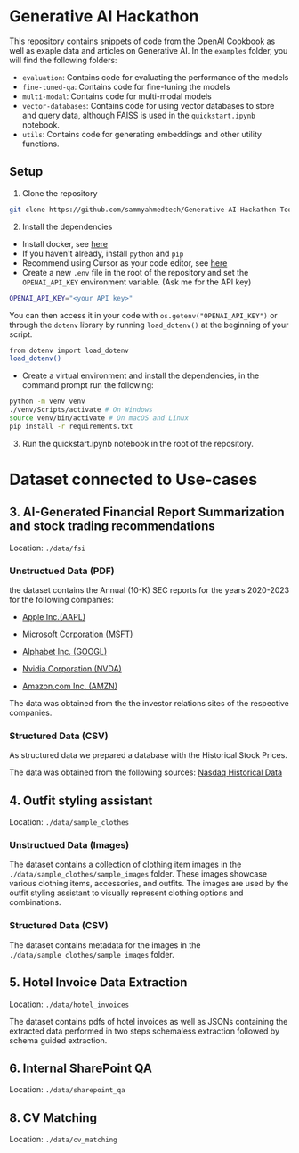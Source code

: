 # Generative AI Hackathon 

This repository contains snippets of code from the OpenAI Cookbook as well as exaple data and articles on Generative AI. In the `examples` folder, you will find the following folders:

- `evaluation`: Contains code for evaluating the performance of the models
- `fine-tuned-qa`: Contains code for fine-tuning the models
- `multi-modal`: Contains code for multi-modal models
- `vector-databases`: Contains code for using vector databases to store and query data, although FAISS is used in the `quickstart.ipynb` notebook.
- `utils`: Contains code for generating embeddings and other utility functions.

## Setup

1. Clone the repository
```bash
git clone https://github.com/sammyahmedtech/Generative-AI-Hackathon-Toolkit.git
```

2. Install the dependencies

* Install docker, see [here](https://docs.docker.com/engine/install/)
* If you haven't already, install `python` and `pip`
* Recommend using Cursor as your code editor, see [here](https://docs.cursor.sh/getting-started/installation)
* Create a new `.env` file in the root of the repository and set the `OPENAI_API_KEY` environment variable. (Ask me for the API key)

```bash
OPENAI_API_KEY="<your API key>"
```
You can then access it in your code with `os.getenv("OPENAI_API_KEY")` or through the `dotenv` library by running `load_dotenv()` at the beginning of your script.
```bash
from dotenv import load_dotenv
load_dotenv()
```
* Create a virtual environment and install the dependencies, in the command prompt run the following:
```bash
python -m venv venv
./venv/Scripts/activate # On Windows
source venv/bin/activate # On macOS and Linux
pip install -r requirements.txt
```
3. Run the quickstart.ipynb notebook in the root of the repository.

# Dataset connected to Use-cases

## 3. AI-Generated Financial Report Summarization and stock trading recommendations 

Location: `./data/fsi` 

### Unstructued Data (PDF) 

the dataset contains the Annual (10-K) SEC reports for the years 2020-2023 for the following companies: 

- [Apple Inc.(AAPL)](https://investor.apple.com/sec-filings/default.aspx) 

- [Microsoft Corporation (MSFT)](https://www.microsoft.com/en-us/investor/sec-filings.aspx) 

- [Alphabet Inc. (GOOGL)](https://abc.xyz/investor/) 

- [Nvidia Corporation (NVDA)](https://investor.nvidia.com/financial-info/sec-filings/default.aspx) 

- [Amazon.com Inc. (AMZN)](https://ir.aboutamazon.com/sec-filings) 

 

The data was obtained from the the investor relations sites of the respective companies. 

 

### Structured Data (CSV) 

 

As structured data we prepared a database with the Historical Stock Prices. 

 

The data was obtained from the following sources: [Nasdaq Historical Data](https://www.nasdaq.com/market-activity/quotes/historical) 

 
## 4. Outfit styling assistant  

Location: `./data/sample_clothes` 

### Unstructued Data (Images) 

The dataset contains a collection of clothing item images in the `./data/sample_clothes/sample_images` folder. These images showcase various clothing items, accessories, and outfits. The images are used by the outfit styling assistant to visually represent clothing options and combinations.

### Structured Data (CSV) 

The dataset contains metadata for the images in the `./data/sample_clothes/sample_images` folder.

## 5. Hotel Invoice Data Extraction

Location: `./data/hotel_invoices`

The dataset contains pdfs of hotel invoices as well as JSONs containing the extracted data performed in two steps schemaless extraction followed by schema guided extraction. 

## 6. Internal SharePoint QA 

Location: `./data/sharepoint_qa`

## 8. CV Matching  

Location: `./data/cv_matching`
